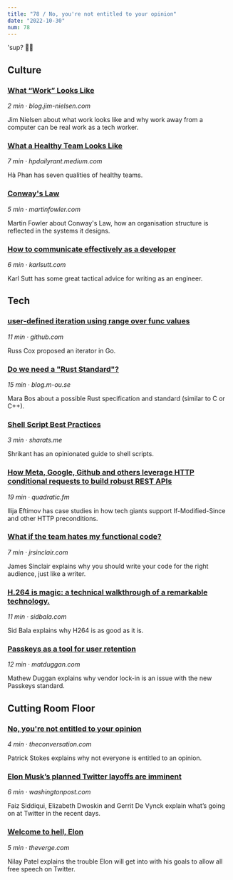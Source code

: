 ```yaml
---
title: "78 / No, you're not entitled to your opinion"
date: "2022-10-30"
num: 78
---
```


'sup? ✌🏻

## Culture

### [What “Work” Looks Like](https://click.arne.me?issue=78&url=https://blog.jim-nielsen.com/2022/what-work-looks-like/)

_2 min · blog.jim-nielsen.com_

Jim Nielsen about what work looks like and why work away from a computer can be real work as a tech worker.

### [What a Healthy Team Looks Like](https://click.arne.me?issue=78&url=https://hpdailyrant.medium.com/what-a-healthy-team-looks-like-637e63e30edb)

_7 min · hpdailyrant.medium.com_

Hà Phan has seven qualities of healthy teams.

### [Conway's Law](https://click.arne.me?issue=78&url=https://martinfowler.com/bliki/ConwaysLaw.html)

_5 min · martinfowler.com_

Martin Fowler about Conway's Law, how an organisation structure is reflected in the systems it designs.

### [How to communicate effectively as a developer](https://click.arne.me?issue=78&url=https://www.karlsutt.com/articles/communicating-effectively-as-a-developer/)

_6 min · karlsutt.com_

Karl Sutt has some great tactical advice for writing as an engineer.

## Tech

### [user-defined iteration using range over func values](https://click.arne.me?issue=78&url=https://github.com/golang/go/discussions/56413)

_11 min · github.com_

Russ Cox proposed an iterator in Go.

### [Do we need a "Rust Standard"?](https://click.arne.me?issue=78&url=https://blog.m-ou.se/rust-standard/)

_15 min · blog.m-ou.se_

Mara Bos about a possible Rust specification and standard (similar to C or C++).

### [Shell Script Best Practices](https://click.arne.me?issue=78&url=https://sharats.me/posts/shell-script-best-practices/)

_3 min · sharats.me_

Shrikant has an opinionated guide to shell scripts.

### [How Meta, Google, Github and others leverage HTTP conditional requests to build robust REST APIs](https://click.arne.me?issue=78&url=https://quadratic.fm/p/how-meta-microsoft-google-github)

_19 min · quadratic.fm_

Ilija Eftimov has case studies in how tech giants support If-Modified-Since and other HTTP preconditions.

### [What if the team hates my functional code?](https://click.arne.me?issue=78&url=https://jrsinclair.com/articles/2022/what-if-the-team-hates-my-functional-code/)

_7 min · jrsinclair.com_

James Sinclair explains why you should write your code for the right audience, just like a writer.

### [H.264 is magic: a technical walkthrough of a remarkable technology.](https://click.arne.me?issue=78&url=https://sidbala.com/h-264-is-magic/)

_11 min · sidbala.com_

Sid Bala explains why H264 is as good as it is.

### [Passkeys as a tool for user retention](https://click.arne.me?issue=78&url=https://matduggan.com/passkeys-as-a-tool-for-user-retention/)

_12 min · matduggan.com_

Mathew Duggan explains why vendor lock-in is an issue with the new Passkeys standard.

## Cutting Room Floor

### [No, you're not entitled to your opinion](https://click.arne.me?issue=78&url=https://theconversation.com/no-youre-not-entitled-to-your-opinion-9978)

_4 min · theconversation.com_

Patrick Stokes explains why not everyone is entitled to an opinion.

### [Elon Musk’s planned Twitter layoffs are imminent](https://click.arne.me?issue=78&url=https://www.washingtonpost.com/technology/2022/10/29/elon-musk-twitter-takeover/)

_6 min · washingtonpost.com_

Faiz Siddiqui, Elizabeth Dwoskin and Gerrit De Vynck explain what’s going on at Twitter in the recent days.

### [Welcome to hell, Elon](https://click.arne.me?issue=78&url=https://www.theverge.com/2022/10/28/23428132/elon-musk-twitter-acquisition-problems-speech-moderation)

_5 min · theverge.com_

Nilay Patel explains the trouble Elon will get into with his goals to allow all free speech on Twitter.

